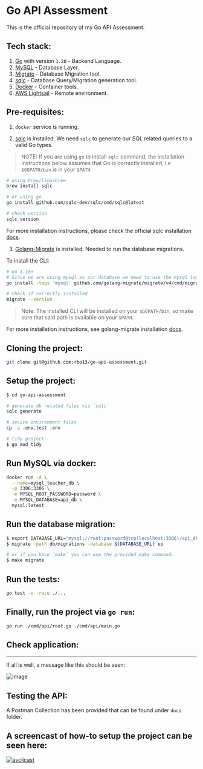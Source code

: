 # Go API Assessment

This is the official repository of my Go API Assessment.

## Tech stack:

1.  [Go](https://go.dev) with version `1.20` - Backend Language.
2.  [MySQL](https://www.mysql.com) - Database Layer.
3.  [Migrate](https://github.com/golang-migrate/migrate) - Database Migration tool.
4.  [sqlc](https://sqlc.dev) - Database Query/Migration generation tool.
5.  [Docker](https://www.docker.com) - Container tools.
6.  [AWS Lightsail](https://aws.amazon.com/lightsail) - Remote environment.

## Pre-requisites:

1.  `docker` service is running.

2.  [sqlc](https://sqlc.dev) is installed. We need `sqlc` to generate our SQL related queries to a valid Go types.

> NOTE: If you are using `go` to install `sqlc` command, the installation instructions below assumes that Go is correctly installed, i.e `$GOPATH/bin` is in your `$PATH`:

```bash
# using brew/linuxbrew
brew install sqlc

# or using go
go install github.com/sqlc-dev/sqlc/cmd/sqlc@latest

# check version
sqlc version
```

For more installation instructions, please check the official sqlc installation [docs](https://docs.sqlc.dev/en/stable/overview/install.html).

3.  [Golang-Migrate](https://github.com/golang-migrate/migrate) is installed. Needed to run the database migrations.

To install the CLI:

```bash
# Go 1.16+
# Since we are using mysql as our database we need to use the mysql tag.
go install -tags 'mysql' github.com/golang-migrate/migrate/v4/cmd/migrate@latest

# check if correctly installed
migrate --version
```

> Note: The installed CLI will be installed on your `$GOPATH/bin`, so make sure that said path is available on your `$PATH`.

For more installation instructions, see golang-migrate installation [docs](https://github.com/golang-migrate/migrate/tree/master/cmd/migrate).

## Cloning the project:

```bash
git clone git@github.com:rbo13/go-api-assessment.git
```

## Setup the project:

```bash
$ cd go-api-assessment

# generate db related files via `sqlc`
sqlc generate

# secure environment files
cp -a .env.test .env

# tidy project
$ go mod tidy
```

## Run MySQL via docker:

```bash
docker run -d \
  --name=mysql_teacher_db \
  -p 3306:3306 \
  -e MYSQL_ROOT_PASSWORD=password \
  -e MYSQL_DATABASE=api_db \
  mysql:latest
```

## Run the database migration:

```bash
$ export DATABASE_URL="mysql://root:password@tcp(localhost:3306)/api_db?parseTime=true&loc=Local"
$ migrate -path db/migrations -database ${DATABASE_URL} up

# or if you have `make` you can use the provided make command.
$ make migrate
```

## Run the tests:
```bash
go test -v -race ./...
```

## Finally, run the project via `go run`:

```bash
go run ./cmd/api/root.go ./cmd/api/main.go
```

## Check application:

---
If all is well, a message like this should be seen:

![image](https://github.com/rbo13/go-api-assessment/assets/10726631/861cd08d-d11f-4d9a-9dc3-370a66f4a171)

## Testing the API:
A Postman Collection has been provided that can be found under `docs` folder.


## A screencast of how-to setup the project can be seen here:
[![asciicast](https://asciinema.org/a/602477.svg)](https://asciinema.org/a/602477)
